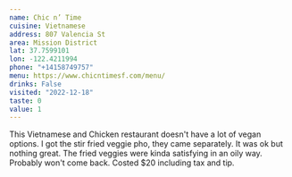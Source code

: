 ```yaml
---
name: Chic n’ Time
cuisine: Vietnamese
address: 807 Valencia St
area: Mission District
lat: 37.7599101
lon: -122.4211994
phone: "+14158749757"
menu: https://www.chicntimesf.com/menu/
drinks: False
visited: "2022-12-18"
taste: 0
value: 1
---
```


This Vietnamese and Chicken restaurant doesn't have a lot of vegan options. I got the stir fried veggie pho, they came separately. It was ok but nothing great. The fried veggies were kinda satisfying in an oily way. Probably won't come back. Costed $20 including tax and tip.
